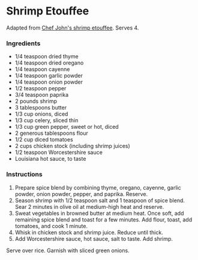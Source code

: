 # Shrimp Etouffee

Adapted from [Chef John's shrimp etouffee](http://foodwishes.blogspot.com/2014/01/shrimp-etouffee-desperate-times-call.html). Serves 4.

### Ingredients

- 1/4 teaspoon dried thyme
- 1/4 teaspoon dried oregano
- 1/4 teaspoon cayenne
- 1/4 teaspoon garlic powder
- 1/4 teaspoon onion powder
- 1/2 teaspoon pepper
- 3/4 teaspoon paprika
- 2 pounds shrimp
- 3 tablespoons butter
- 1/3 cup onions, diced
- 1/3 cup celery, sliced thin
- 1/3 cup green pepper, sweet or hot, diced
- 2 generous tablespoons flour
- 1/2 cup diced tomatoes
- 2 cups chicken stock (including shrimp juices)
- 1/2 teaspoon Worcestershire sauce
- Louisiana hot sauce, to taste

### Instructions

1. Prepare spice blend by combining thyme, oregano, cayenne, garlic powder, onion powder, pepper, and paprika. Reserve.
2. Season shrimp with 1/2 teaspoon salt and 1 teaspoon of spice blend. Sear 2 minutes in olive oil at medium-high heat and reserve.
3. Sweat vegetables in browned butter at medium heat. Once soft, add remaining spice blend and toast for a few minutes. Add flour, toast, add tomatoes, and cook 1 minute.
4. Whisk in chicken stock and shrimp juice. Reduce until thick.
5. Add Worcestershire sauce, hot sauce, salt to taste. Add shrimp.

Serve over rice. Garnish with sliced green onions.
